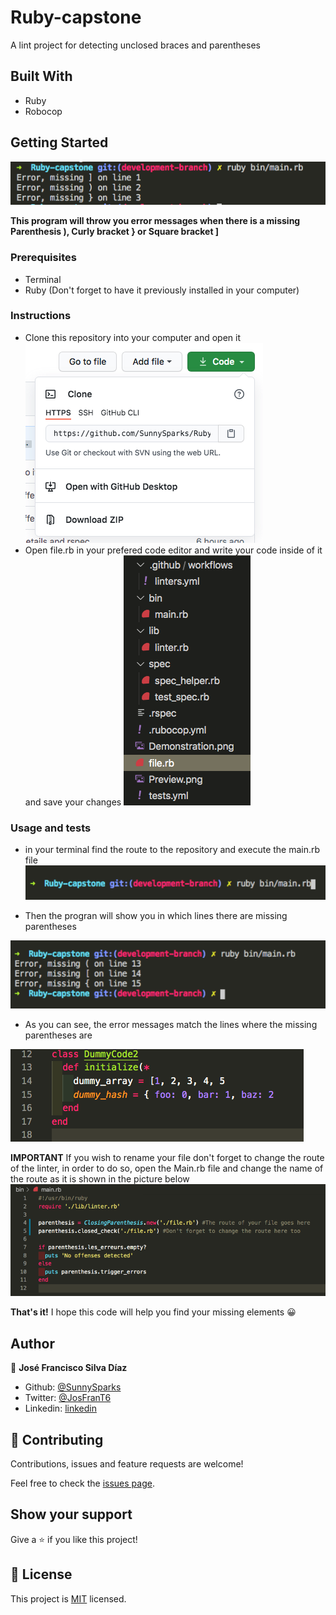 # Ruby-capstone
A lint project for detecting unclosed braces and parentheses

## Built With

- Ruby
- Robocop

## Getting Started

![preview](Preview.png)

**This program will throw you error messages when there is a missing Parenthesis ), Curly bracket } or Square bracket ]**

### Prerequisites

- Terminal
- Ruby (Don't forget to have it previously installed in your computer)

### Instructions

- Clone this repository into your computer and open it 
![Clone](Clone.png)
- Open file.rb in your prefered code editor and write your code inside of it and save your changes 
![First step](Step_1.png)

### Usage and tests

- in your terminal find the route to the repository and execute the main.rb file 
![Execute](Execute.png)

- Then the progran will show you in which lines there are missing parentheses

![Display](Execution_display.png)

- As you can see, the error messages match the lines where the missing parentheses are 

![Code](Code.png)

**IMPORTANT** If you wish to rename your file don't forget to change the route of the linter, in order to do so, open the Main.rb file and change the name of the route as it is shown in the picture below
![Rename](Rename.png)

**That's it!**  I hope this code will help you find your missing elements 😀

## Author

👤 **José Francisco Silva Díaz**

- Github: [@SunnySparks](https://github.com/sunnySparks)
- Twitter: [@JosFranT6](https://twitter.com/josfrant6)
- Linkedin: [linkedin](https://www.linkedin.com/in/josé-francisco-silva-díaz-a2a9421a6)

## 🤝 Contributing

Contributions, issues and feature requests are welcome!

Feel free to check the [issues page](issues/).

## Show your support

Give a ⭐️ if you like this project!

## 📝 License

This project is [MIT](lic.url) licensed.
